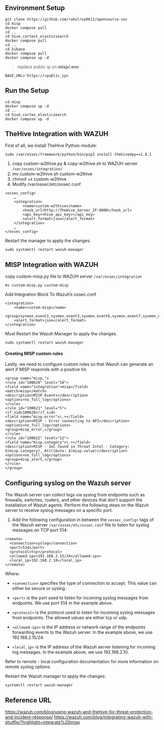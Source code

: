 ## Environment Setup
    git clone https://github.com/rahulroy0611/opensource-soc
    cd misp
    docker compose pull
    cd ..
    cd hive_cortext_elasticsearch
    docker compose pull
    cd ..
    cd kibana
    docker compose pull
    docker compose up -d

> replace public ip on **misp/.env**

    BASE_URL='https://<public_ip>

## Run the Setup
    cd misp
    docker compose up -d
    cd ..
    cd hive_cortex_elasticsearch
    docker compose up -d

## TheHive Integration with WAZUH

First of all, we install TheHive Python module:

```
sudo /var/ossec/framework/python/bin/pip3 install thehive4py==1.8.1
```

1. copy custom-w2thive.py & copy-w2thive.sh to WAZUH server ```/var/ossec/integration/```
2. mv custom-w2thive.sh custom-w2thive
3. chmod +x custom-w2thive
4. Modify /var/ossec/etc/ossec.conf
```
<ossec_config>
    …
    <integration>
        <name>custom-w2thive</name>
        <hook_url>http://TheHive_Server_IP:9000</hook_url>
        <api_key><hive_api_key></api_key>
        <alert_format>json</alert_format>
    </integration>
    …
</ossec_config>
```
Restart the manager to apply the changes:

```
sudo systemctl restart wazuh-manager
```

## MISP Integration with WAZUH

copy custom-misp.py file to WAZUH server ```/var/ossec/integration```

```
mv custom-misp.py custom-misp
```

Add Integration Block To Wazuh’s ossec.conf
```
<integration>
    <name>custom-misp</name>
    <group>sysmon_event1,sysmon_event3,sysmon_event6,sysmon_event7,sysmon_event23,sysmon_event24,sysmon_event25,sysmon_event_22,syscheck</group>
    <alert_format>json</alert_format>
</integration>
```
Must Restart the Wazuh Manager to apply the changes.
```
sudo systemctl restart wazuh-manager
```

#### Creating MISP custom rules
Lastly, we need to configure custom rules so that Wazuh can generate an alert if MISP responds with a positive hit.
```
<group name="misp,">
<rule id="100620" level="10">
<field name="integration">misp</field>
<match>misp</match>
<description>MISP Events</description>
<options>no_full_log</options>
</rule>
<rule id="100621" level="5">
<if_sid>100620</if_sid>
<field name="misp.error">\.+</field>
<description>MISP - Error connecting to API</description>
<options>no_full_log</options>
<group>misp_error,</group>
</rule>
<rule id="100622" level="12">
<field name="misp.category">\.+</field>
<description>MISP - IoC found in Threat Intel - Category: $(misp.category), Attribute: $(misp.value)</description>
<options>no_full_log</options>
<group>misp_alert,</group>
</rule>
</group>
```

## Configuring syslog on the Wazuh server

The Wazuh server can collect logs via syslog from endpoints such as firewalls, switches, routers, and other devices that don’t support the installation of Wazuh agents. Perform the following steps on the Wazuh server to receive syslog messages on a specific port.

1. Add the following configuration in between the ```<ossec_config>``` tags of the Wazuh server ```/var/ossec/etc/ossec.conf``` file to listen for syslog messages on TCP port 514:

```
<remote>
  <connection>syslog</connection>
  <port>514</port>
  <protocol>tcp</protocol>
  <allowed-ips>192.168.2.15/24</allowed-ips>
  <local_ip>192.168.2.10</local_ip>
</remote>
```

Where:
- ```<connection>``` specifies the type of connection to accept. This value can either be secure or syslog.

- ```<port>``` is the port used to listen for incoming syslog messages from endpoints. We use port 514 in the example above.

- ```<protocol>``` is the protocol used to listen for incoming syslog messages from endpoints. The allowed values are either tcp or udp.

- ```<allowed-ips>``` is the IP address or network range of the endpoints forwarding events to the Wazuh server. In the example above, we use 192.168.2.15/24.

- ```<local_ip>``` is the IP address of the Wazuh server listening for incoming log messages. In the example above, we use 192.168.2.10.

Refer to remote - local configuration documentation for more information on remote syslog options.

Restart the Wazuh manager to apply the changes:
```
systemctl restart wazuh-manager
```

## Reference URL
https://wazuh.com/blog/using-wazuh-and-thehive-for-threat-protection-and-incident-response/
https://wazuh.com/blog/integrating-wazuh-with-shuffle/?highlight=integrate%20misp


